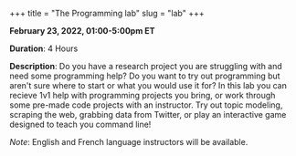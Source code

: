 +++
title = "The Programming lab"
slug = "lab"
+++ 

**February 23, 2022, 01:00-5:00pm ET**

**Duration**: 4 Hours 

**Description**: Do you have a research project you are struggling with and need some programming help? Do you want to try out programming but aren't sure where to start or what you would use it for? In this lab you can recieve 1v1 help with programming projects you bring, or work through some pre-made code projects with an instructor. Try out topic modeling, scraping the web, grabbing data from Twitter, or play an interactive game designed to teach you command line!

*Note*: English and French language instructors will be available. 
